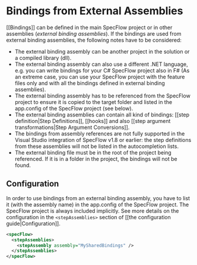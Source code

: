 # Bindings from External Assemblies

[[Bindings]] can be defined in the main SpecFlow project or in other assemblies (_external binding assemblies_). If the bindings are used from external binding assemblies, the following notes have to be considered:

* The external binding assembly can be another project in the solution or a compiled library (dll).
* The external binding assembly can also use a different .NET language, e.g. you can write bindings for your C# SpecFlow project also in F# (As an extreme case, you can use your SpecFlow project with the feature files only and with all the bindings defined in external binding assemblies).
* The external binding assembly has to be referenced from the SpecFlow project to ensure it is copied to the target folder and listed in the app.config of the SpecFlow project (see below).
* The external binding assemblies can contain all kind of bindings: [[step definition|Step Definitions]], [[hooks]] and also [[step argument transformations|Step Argument Conversions]].
* The bindings from assembly references are not fully supported in the Visual Studio integration of SpecFlow v1.8 or earlier: the step definitions from these assemblies will not be listed in the autocompletion lists.
* The external binding file must be in the root of the project being referenced. If it is in a folder in the project, the bindings will not be found.

## Configuration

In order to use bindings from an external binding assembly, you have to list it (with the assembly name) in the app.config of the SpecFlow project. The SpecFlow project is always included implicitly. See more details on the configuration in the `<stepAssemblies>` section of [[the configuration guide|Configuration]].

```xml
<specFlow>
  <stepAssemblies>
    <stepAssembly assembly="MySharedBindings" />
  </stepAssemblies>
</specFlow>
```
